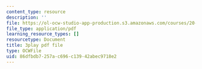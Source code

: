```yaml
---
content_type: resource
description: ''
file: https://ol-ocw-studio-app-production.s3.amazonaws.com/courses/20-219-becoming-the-next-bill-nye-writing-and-hosting-the-educational-show-january-iap-2015/86dfbdb7257ac696c13942abec9718e2_7wgEJBFx8Qk.pdf
file_type: application/pdf
learning_resource_types: []
resourcetype: Document
title: 3play pdf file
type: OCWFile
uid: 86dfbdb7-257a-c696-c139-42abec9718e2
---
```

